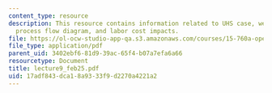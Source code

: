 ```yaml
---
content_type: resource
description: This resource contains information related to UHS case, webvan case,
  process flow diagram, and labor cost impacts.
file: https://ol-ocw-studio-app-qa.s3.amazonaws.com/courses/15-760a-operations-management-spring-2002/17adf843dca18a9333f9d2270a4221a2_lecture9_feb25.pdf
file_type: application/pdf
parent_uid: 3402ebf6-81d9-39ac-65f4-b07a7efa6a66
resourcetype: Document
title: lecture9_feb25.pdf
uid: 17adf843-dca1-8a93-33f9-d2270a4221a2
---
```

